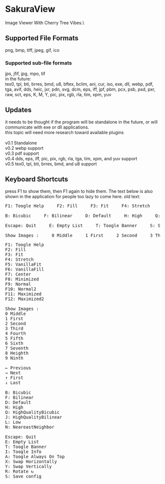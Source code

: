 ﻿# SakuraView
Image Viewer With Cherry Tree Vibes.\

## Supported File Formats
png, bmp, tiff, jpeg, gif, ico
### Supported sub-file formats
jps, jfif, jpg, mpo, tif
\
in the future:\
tex0, tpl, bti, brres, bmd, u8, bftex, bclim, ani, cur, iso,
exe, dll, webp, pdf, tga, avif, dds, heic, jxr, pdn, svg,
dcm, eps, iff, jpf, pbm, pcx, psb, psd, pxr, raw, sct, eps, K, M, Y,
pic, pix, rgb, rla, tim, xpm, yuv

## Updates
it needs to be thought if the program will be standalone in the future, or will communicate with exe or dll applications.\
this topic will need more research toward available plugins\
\
v0.1 Standalone\
v0.2 webp support\
v0.3 pdf support\
v0.4 dds, eps, iff, pic, pix, rgb, rla, tga, tim, xpm, and yuv support\
v0.5 tex0, tpl, bti, brres, bmd, and u8 support

## Keyboard Shortcuts
press F1 to show them, then F1 again to hide them. The text below is also shown in the application for people too lazy to come here.
old text:
<pre>
F1: Toogle Help     F2: Fill     F3: Fit     F4: Stretch     F5: VanillaFit     F6: VanillaFill     F7: Center     F8: Minimized     F9: Normal     F10: Normal2     F11: Maximized     F12: Maximized2

B: Bicubic     F: Bilinear     D: Default     H: High     Q: HighQualityBicubic     J: HighQualityBilinear     I: Invalid     L: Low     N: NeareastNeighbor

Escape: Quit     E: Empty List     T: Toogle Banner     S: Show/Stash Info     A: Toogle Always On Top     X: Swap Horizontally     Y: Swap Vertically     R: Rotate ↻     G: GitHub Releases

Show Images :     0 Middle     1 First     2 Second     3 Third     4 Fourth     5 Fifth     6 Sixth     7 Seventh     8 Heighth     9 Ninth           ← Previous     → Next     ↑ First     ↓ Last
</pre>
<pre>
F1: Toogle Help
F2: Fill
F3: Fit
F4: Stretch
F5: VanillaFit
F6: VanillaFill
F7: Center
F8: Minimized
F9: Normal
F10: Normal2
F11: Maximized
F12: Maximized2

Show Images :
0 Middle
1 First
2 Second
3 Third
4 Fourth
5 Fifth
6 Sixth
7 Seventh
8 Heighth
9 Ninth

← Previous
→ Next
↑ First
↓ Last

B: Bicubic
F: Bilinear
D: Default
H: High
Q: HighQualityBicubic
J: HighQualityBilinear
L: Low
N: NeareastNeighbor

Escape: Quit
E: Empty List
T: Toogle Banner
I: Toogle Info
A: Toogle Always On Top
X: Swap Horizontally
Y: Swap Vertically
R: Rotate ↻
S: Save config
</pre>
